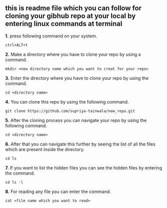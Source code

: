 ## this is readme file which you can follow for cloning your gibhub repo at your local by entering linux commands at terminal
**1.** press following command on your system.
```terminal
ctrl+ALT+t
```

**2.** Make a directory where you have to clone your repo by using a command.

```terminal
mkdir <new directory name which you want to creat for your repo>
```

**3.** Enter the directory where you have to clone your repo by using the command.

```terminal
cd <directory name>
```

**4.** You can clone this repo by using the following command.

```terminal
git clone https://github.com/supriya-tainwala/new_repo.git
```

**5.** After the cloning process you can navigate your repo by using the following command.

```ternimal
cd <directory name> 
```

**6.** After that you can navigate this further by seeing the list of all the files which are present inside the directory.

```terminal
cd ls
```

**7.** If you want to list the hidden files you can see the hidden files by entering the command.

```terminal
cd ls -l
```

**8.** For reading any file you can enter the command.

```terminal
cat <file name which you want to read>
```




